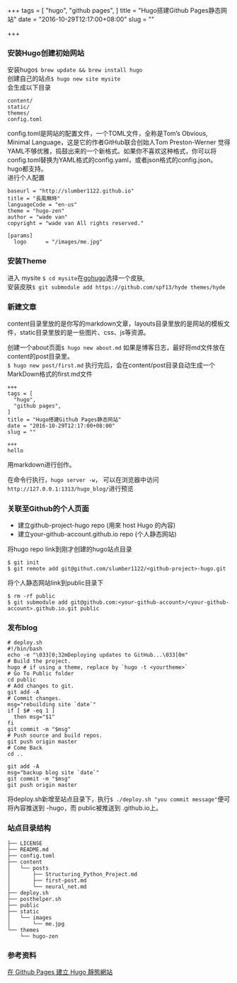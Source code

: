 +++
tags = [
  "hugo",
  "github pages",
]
title = "Hugo搭建Github Pages静态网站"
date = "2016-10-29T12:17:00+08:00"
slug = ""

+++
### 安装Hugo创建初始网站
安装hugo`$ brew update && brew install hugo`   
创建自己的站点`$ hugo new site mysite`   
会生成以下目录
```
content/
static/
themes/
config.toml
```
config.toml是网站的配置文件，一个TOML文件，全称是Tom’s Obvious, Minimal Language，这是它的作者GitHub联合创始人Tom Preston-Werner 觉得YAML不够优雅，捣鼓出来的一个新格式。如果你不喜欢这种格式，你可以将config.toml替换为YAML格式的config.yaml，或者json格式的config.json。hugo都支持。   
进行个人配置
```
baseurl = "http://slumber1122.github.io"
title = "長風無時"
languageCode = "en-us"
theme = "hugo-zen"
author = "wade van"
copyright = "wade van All rights reserved."

[params]
  logo      = "/images/me.jpg"
```

### 安装Theme

进入 mysite `$ cd mysite`在[gohugo](http://themes.gohugo.io/)选择一个皮肤,   
安装皮肤`$ git submodule add https://github.com/spf13/hyde themes/hyde`   

### 新建文章

content目录里放的是你写的markdown文章，layouts目录里放的是网站的模板文件，static目录里放的是一些图片、css、js等资源。

创建一个about页面`$ hugo new about.md`
如果是博客日志，最好将md文件放在content的post目录里。   
`$ hugo new post/first.md`
执行完后，会在content/post目录自动生成一个MarkDown格式的first.md文件   
```
+++
tags = [
  "hugo",
  "github pages",
]
title = "Hugo搭建Github Pages静态网站"
date = "2016-10-29T12:17:00+08:00"
slug = ""

+++
hello
```
用markdown进行创作。

在命令行执行，`hugo server -w`， 可以在浏览器中访问` http://127.0.0.1:1313/hugo_blog/`进行预览

### 关联至Github的个人页面
* 建立github-project-hugo repo (用來 host Hugo 的內容)
* 建立your-github-account.github.io repo (个人静态网站)

将hugo repo link到刚才创建的hugo站点目录
```
$ git init
$ git remote add git@githut.com/slumber1122/<github-project>-hugo.git
```
将个人静态网站link到public目录下
```
$ rm -rf public
$ git submodule add git@github.com:<your-github-account>/<your-github-account>.github.io.git public
```

### 发布blog
```
# deploy.sh
#!/bin/bash
echo -e "\033[0;32mDeploying updates to GitHub...\033[0m"
# Build the project.
hugo # if using a theme, replace by `hugo -t <yourtheme>`
# Go To Public folder
cd public
# Add changes to git.
git add -A
# Commit changes.
msg="rebuilding site `date`"
if [ $# -eq 1 ]
  then msg="$1"
fi
git commit -m "$msg"
# Push source and build repos.
git push origin master
# Come Back
cd ..

git add -A
msg="backup blog site `date`"
git commit -m "$msg"
git push origin master
```
将deploy.sh新增至站点目录下，执行`$ ./deploy.sh "you commit message"`便可将內容推送到 <your-github-account>-hugo，而 public被推送到 <your-github-account>.github.io上。

### 站点目录结构
```
├── LICENSE
├── README.md
├── config.toml
├── content
│   └── posts
│       ├── Structuring_Python_Project.md
│       ├── first-post.md
│       └── neural_net.md
├── deploy.sh
├── posthelper.sh
├── public
├── static
│   └── images
│       └── me.jpg
└── themes
    └── hugo-zen
```

### 参考资料
[在 Github Pages 建立 Hugo 靜態網站](http://kaichu.io/2015/07/12/my-first-post/)
